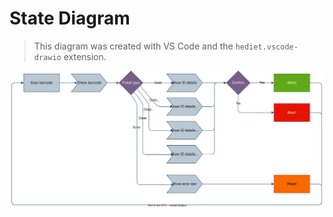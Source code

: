 # State Diagram

> This diagram was created with VS Code and the `hediet.vscode-drawio` extension.

![State diagram](./stateDiagram.svg "State diagram")
